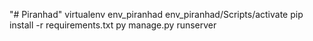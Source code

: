 "# Piranhad" 
virtualenv env_piranhad
env_piranhad/Scripts/activate
pip install -r requirements.txt
py manage.py runserver